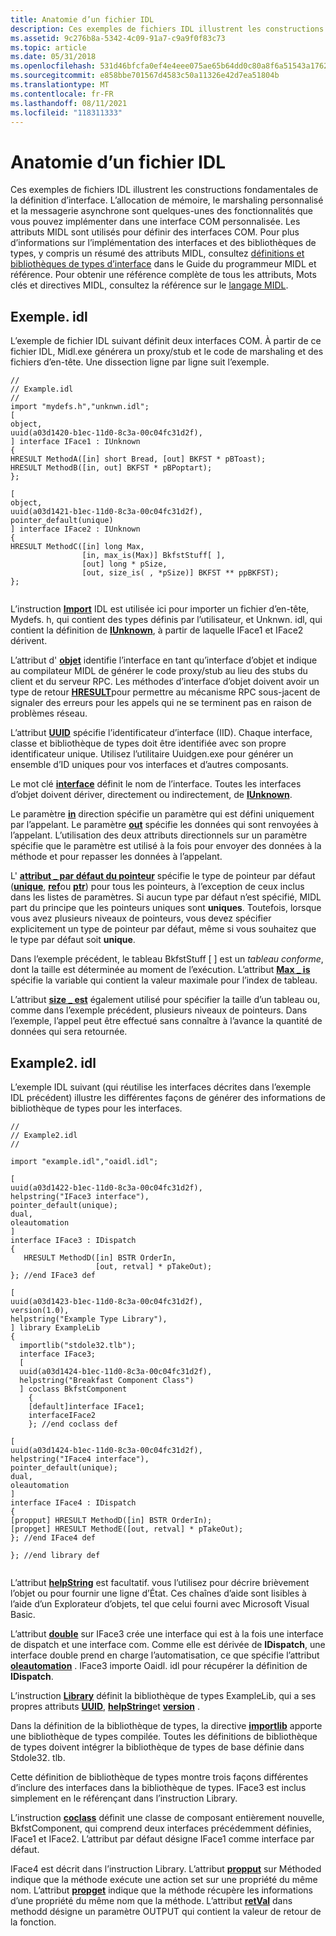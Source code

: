 ```yaml
---
title: Anatomie d’un fichier IDL
description: Ces exemples de fichiers IDL illustrent les constructions fondamentales de la définition d’interface.
ms.assetid: 9c276b8a-5342-4c09-91a7-c9a9f0f83c73
ms.topic: article
ms.date: 05/31/2018
ms.openlocfilehash: 531d46bfcfa0ef4e4eee075ae65b64dd0c80a8f6a51543a1762a0ddcd8a03888
ms.sourcegitcommit: e858bbe701567d4583c50a11326e42d7ea51804b
ms.translationtype: MT
ms.contentlocale: fr-FR
ms.lasthandoff: 08/11/2021
ms.locfileid: "118311333"
---
```

# <a name="anatomy-of-an-idl-file"></a>Anatomie d’un fichier IDL

Ces exemples de fichiers IDL illustrent les constructions fondamentales de la définition d’interface. L’allocation de mémoire, le marshaling personnalisé et la messagerie asynchrone sont quelques-unes des fonctionnalités que vous pouvez implémenter dans une interface COM personnalisée. Les attributs MIDL sont utilisés pour définir des interfaces COM. Pour plus d’informations sur l’implémentation des interfaces et des bibliothèques de types, y compris un résumé des attributs MIDL, consultez [définitions et bibliothèques de types d’interface](/windows/desktop/Midl/interface-definitions-and-type-libraries) dans le Guide du programmeur MIDL et référence. Pour obtenir une référence complète de tous les attributs, Mots clés et directives MIDL, consultez la référence sur le [langage MIDL](/windows/desktop/Midl/midl-language-reference).

## <a name="exampleidl"></a>Exemple. idl

L’exemple de fichier IDL suivant définit deux interfaces COM. À partir de ce fichier IDL, Midl.exe générera un proxy/stub et le code de marshaling et des fichiers d’en-tête. Une dissection ligne par ligne suit l’exemple.

``` syntax
//
// Example.idl 
//
import "mydefs.h","unknwn.idl"; 
[
object,
uuid(a03d1420-b1ec-11d0-8c3a-00c04fc31d2f),
] interface IFace1 : IUnknown
{
HRESULT MethodA([in] short Bread, [out] BKFST * pBToast);
HRESULT MethodB([in, out] BKFST * pBPoptart);
};
 
[
object,
uuid(a03d1421-b1ec-11d0-8c3a-00c04fc31d2f),
pointer_default(unique)
] interface IFace2 : IUnknown
{
HRESULT MethodC([in] long Max,
                [in, max_is(Max)] BkfstStuff[ ],
                [out] long * pSize,
                [out, size_is( , *pSize)] BKFST ** ppBKFST);
}; 
 
```

L’instruction [**Import**](/windows/desktop/Midl/import) IDL est utilisée ici pour importer un fichier d’en-tête, Mydefs. h, qui contient des types définis par l’utilisateur, et Unknwn. idl, qui contient la définition de [**IUnknown**](/windows/desktop/api/Unknwn/nn-unknwn-iunknown), à partir de laquelle IFace1 et IFace2 dérivent.

L’attribut d' [**objet**](/windows/desktop/Midl/object) identifie l’interface en tant qu’interface d’objet et indique au compilateur MIDL de générer le code proxy/stub au lieu des stubs du client et du serveur RPC. Les méthodes d’interface d’objet doivent avoir un type de retour [**HRESULT**](/openspecs/windows_protocols/ms-erref/0642cb2f-2075-4469-918c-4441e69c548a)pour permettre au mécanisme RPC sous-jacent de signaler des erreurs pour les appels qui ne se terminent pas en raison de problèmes réseau.

L’attribut [**UUID**](/windows/desktop/Midl/uuid) spécifie l’identificateur d’interface (IID). Chaque interface, classe et bibliothèque de types doit être identifiée avec son propre identificateur unique. Utilisez l’utilitaire Uuidgen.exe pour générer un ensemble d’ID uniques pour vos interfaces et d’autres composants.

Le mot clé [**interface**](/windows/desktop/Midl/interface) définit le nom de l’interface. Toutes les interfaces d’objet doivent dériver, directement ou indirectement, de [**IUnknown**](/windows/desktop/api/Unknwn/nn-unknwn-iunknown).

Le paramètre [**in**](/windows/desktop/Midl/in) direction spécifie un paramètre qui est défini uniquement par l’appelant. Le paramètre [**out**](/windows/desktop/Midl/out-idl) spécifie les données qui sont renvoyées à l’appelant. L’utilisation des deux attributs directionnels sur un paramètre spécifie que le paramètre est utilisé à la fois pour envoyer des données à la méthode et pour repasser les données à l’appelant.

L' [**attribut \_ par défaut du pointeur**](/windows/desktop/Midl/pointer-default) spécifie le type de pointeur par défaut ([**unique**](/windows/desktop/Midl/unique), [**ref**](/windows/desktop/Midl/ref)ou [**ptr**](/windows/desktop/Midl/ptr)) pour tous les pointeurs, à l’exception de ceux inclus dans les listes de paramètres. Si aucun type par défaut n’est spécifié, MIDL part du principe que les pointeurs uniques sont **uniques**. Toutefois, lorsque vous avez plusieurs niveaux de pointeurs, vous devez spécifier explicitement un type de pointeur par défaut, même si vous souhaitez que le type par défaut soit **unique**.

Dans l’exemple précédent, le tableau BkfstStuff \[ \] est un *tableau conforme*, dont la taille est déterminée au moment de l’exécution. L’attribut [**Max \_ is**](/windows/desktop/Midl/max-is) spécifie la variable qui contient la valeur maximale pour l’index de tableau.

L’attribut [**size \_ est**](/windows/desktop/Midl/size-is) également utilisé pour spécifier la taille d’un tableau ou, comme dans l’exemple précédent, plusieurs niveaux de pointeurs. Dans l’exemple, l’appel peut être effectué sans connaître à l’avance la quantité de données qui sera retournée.

## <a name="example2idl"></a>Example2. idl

L’exemple IDL suivant (qui réutilise les interfaces décrites dans l’exemple IDL précédent) illustre les différentes façons de générer des informations de bibliothèque de types pour les interfaces.

``` syntax
//
// Example2.idl
//

import "example.idl","oaidl.idl"; 

[
uuid(a03d1422-b1ec-11d0-8c3a-00c04fc31d2f),
helpstring("IFace3 interface"),
pointer_default(unique);
dual,
oleautomation
] 
interface IFace3 : IDispatch
{
   HRESULT MethodD([in] BSTR OrderIn,
                   [out, retval] * pTakeOut);
}; //end IFace3 def

[
uuid(a03d1423-b1ec-11d0-8c3a-00c04fc31d2f),
version(1.0),
helpstring("Example Type Library"),
] library ExampleLib
{
  importlib("stdole32.tlb");
  interface IFace3;
  [
  uuid(a03d1424-b1ec-11d0-8c3a-00c04fc31d2f),
  helpstring("Breakfast Component Class")
  ] coclass BkfstComponent
    {
    [default]interface IFace1;
    interfaceIFace2
    }; //end coclass def

[
uuid(a03d1424-b1ec-11d0-8c3a-00c04fc31d2f),
helpstring("IFace4 interface"),
pointer_default(unique);
dual,
oleautomation
] 
interface IFace4 : IDispatch
{
[propput] HRESULT MethodD([in] BSTR OrderIn);
[propget] HRESULT MethodE([out, retval] * pTakeOut);
}; //end IFace4 def
 
}; //end library def
 
```

L’attribut [**helpString**](/windows/desktop/Midl/helpstring) est facultatif. vous l’utilisez pour décrire brièvement l’objet ou pour fournir une ligne d’État. Ces chaînes d’aide sont lisibles à l’aide d’un Explorateur d’objets, tel que celui fourni avec Microsoft Visual Basic.

L’attribut [**double**](/windows/desktop/Midl/dual) sur IFace3 crée une interface qui est à la fois une interface de dispatch et une interface com. Comme elle est dérivée de **IDispatch**, une interface double prend en charge l’automatisation, ce que spécifie l’attribut [**oleautomation**](/windows/desktop/Midl/oleautomation) . IFace3 importe Oaidl. idl pour récupérer la définition de **IDispatch**.

L’instruction [**Library**](/windows/desktop/Midl/library) définit la bibliothèque de types ExampleLib, qui a ses propres attributs [**UUID**](/windows/desktop/Midl/uuid), [**helpString**](/windows/desktop/Midl/helpstring)et [**version**](/windows/desktop/Midl/version) .

Dans la définition de la bibliothèque de types, la directive [**importlib**](/windows/desktop/Midl/importlib) apporte une bibliothèque de types compilée. Toutes les définitions de bibliothèque de types doivent intégrer la bibliothèque de types de base définie dans Stdole32. tlb.

Cette définition de bibliothèque de types montre trois façons différentes d’inclure des interfaces dans la bibliothèque de types. IFace3 est inclus simplement en le référençant dans l’instruction Library.

L’instruction [**coclass**](/windows/desktop/Midl/coclass) définit une classe de composant entièrement nouvelle, BkfstComponent, qui comprend deux interfaces précédemment définies, IFace1 et IFace2. L’attribut par défaut désigne IFace1 comme interface par défaut.

IFace4 est décrit dans l’instruction Library. L’attribut [**propput**](/windows/desktop/Midl/propput) sur Méthoded indique que la méthode exécute une action set sur une propriété du même nom. L’attribut [**propget**](/windows/desktop/Midl/propget) indique que la méthode récupère les informations d’une propriété du même nom que la méthode. L’attribut [**retVal**](/windows/desktop/Midl/retval) dans methodd désigne un paramètre OUTPUT qui contient la valeur de retour de la fonction.

 

 
